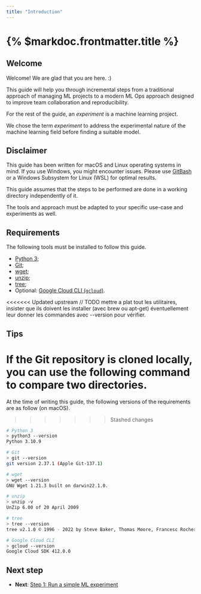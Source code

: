 ```yaml
---
title: "Introduction"
---
```


# {% $markdoc.frontmatter.title %}

## Welcome

Welcome! We are glad that you are here. :)

This guide will help you through incremental steps from a traditional approach of managing ML projects to a modern ML Ops approach designed to improve team collaboration and reproducibility.

For the rest of the guide, an _experiment_ is a machine learning project.

We chose the term _experiment_ to address the experimental nature of the machine learning field before finding a suitable model.

## Disclaimer

This guide has been written for macOS and Linux operating systems in mind. If you use Windows, you might encounter issues. Please use [GitBash](https://gitforwindows.org/) or a Windows Subsystem for Linux (WSL) for optimal results.

This guide assumes that the steps to be performed are done in a working directory independently of it.

The tools and approach must be adapted to your specific use-case and experiments as well.

## Requirements

The following tools must be installed to follow this guide.

- [Python 3](https://www.python.org/downloads/);
- [Git](https://git-scm.com/);
- [wget](https://linux.die.net/man/1/wget);
- [unzip](https://linux.die.net/man/1/unzip);
- [tree](https://linux.die.net/man/1/tree);
- Optional: [Google Cloud CLI (`gcloud`)](https://cloud.google.com/sdk/docs/install-sdk).

<<<<<<< Updated upstream
// TODO mettre a plat tout les utilitaires, insister que ils doivent les installer (avec brew ou apt-get) éventuellement leur donner les commandes avec --version pour vérifier.

## Tips

If the Git repository is cloned locally, you can use the following command to compare two directories.
=======
At the time of writing this guide, the following versions of the requirements are as follow (on macOS).
>>>>>>> Stashed changes

```sh
# Python 3
> python3 --version
Python 3.10.9

# Git
> git --version
git version 2.37.1 (Apple Git-137.1)

# wget
> wget --version
GNU Wget 1.21.3 built on darwin22.1.0.

# unzip
> unzip -v       
UnZip 6.00 of 20 April 2009

# tree
> tree --version
tree v2.1.0 © 1996 - 2022 by Steve Baker, Thomas Moore, Francesc Rocher, Florian Sesser, Kyosuke Tokoro

# Google Cloud CLI
> gcloud --version
Google Cloud SDK 412.0.0
```

## Next step

- **Next**: [Step 1: Run a simple ML experiment](/the-guide/step-1-run-a-simple-ml-experiment)
